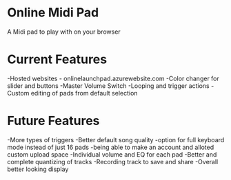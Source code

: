 # Online Midi Pad
A Midi pad to play with on your browser

# Current Features
-Hosted websites - onlinelaunchpad.azurewebsite.com
-Color changer for slider and buttons
-Master Volume Switch
-Looping and trigger actions
-Custom editing of pads from default selection

# Future Features
-More types of triggers
-Better default song quality
-option for full keyboard mode instead of just 16 pads
-being able to make an account and alloted custom upload space
-Individual volume and EQ for each pad
-Better and complete quantizing of tracks
-Recording track to save and share
-Overall better looking display

